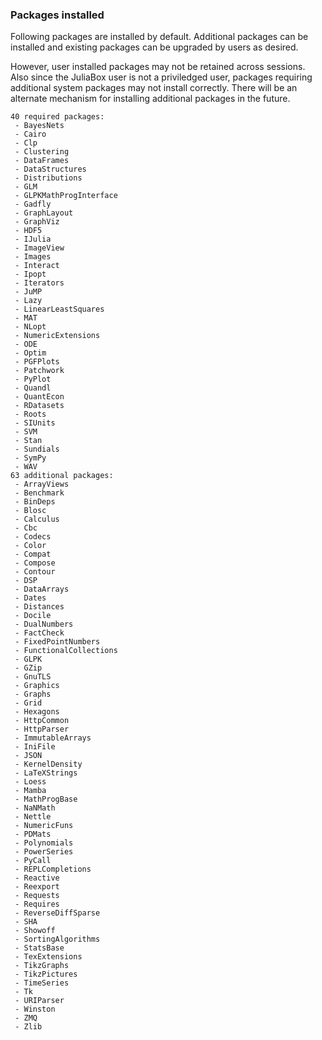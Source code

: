 ### Packages installed

Following packages are installed by default. Additional packages can be installed and existing packages can be upgraded by users as desired. 

However, user installed packages may not be retained across sessions. Also since the JuliaBox user is not a priviledged user, packages requiring additional system packages may not install correctly. There will be an alternate mechanism for installing additional packages in the future.

````
40 required packages:
 - BayesNets
 - Cairo
 - Clp
 - Clustering
 - DataFrames
 - DataStructures
 - Distributions
 - GLM
 - GLPKMathProgInterface
 - Gadfly
 - GraphLayout
 - GraphViz
 - HDF5
 - IJulia
 - ImageView
 - Images
 - Interact
 - Ipopt
 - Iterators
 - JuMP
 - Lazy
 - LinearLeastSquares
 - MAT
 - NLopt
 - NumericExtensions
 - ODE
 - Optim
 - PGFPlots
 - Patchwork
 - PyPlot
 - Quandl
 - QuantEcon
 - RDatasets
 - Roots
 - SIUnits
 - SVM
 - Stan
 - Sundials
 - SymPy
 - WAV
63 additional packages:
 - ArrayViews
 - Benchmark
 - BinDeps
 - Blosc
 - Calculus
 - Cbc
 - Codecs
 - Color
 - Compat
 - Compose
 - Contour
 - DSP
 - DataArrays
 - Dates
 - Distances
 - Docile
 - DualNumbers
 - FactCheck
 - FixedPointNumbers
 - FunctionalCollections
 - GLPK
 - GZip
 - GnuTLS
 - Graphics
 - Graphs
 - Grid
 - Hexagons
 - HttpCommon
 - HttpParser
 - ImmutableArrays
 - IniFile
 - JSON
 - KernelDensity
 - LaTeXStrings
 - Loess
 - Mamba
 - MathProgBase
 - NaNMath
 - Nettle
 - NumericFuns
 - PDMats
 - Polynomials
 - PowerSeries
 - PyCall
 - REPLCompletions
 - Reactive
 - Reexport
 - Requests
 - Requires
 - ReverseDiffSparse
 - SHA
 - Showoff
 - SortingAlgorithms
 - StatsBase
 - TexExtensions
 - TikzGraphs
 - TikzPictures
 - TimeSeries
 - Tk
 - URIParser
 - Winston
 - ZMQ
 - Zlib
````

